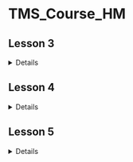 # TMS_Course_HM

<h2>Lesson 3</h2>
<details>
1. Создать консольное приложение:<br>
   - Обмена значениями двух переменных (при возможности не создавать третью переменную).<br>
   - Реализовать сравнение двух введенных с клавиатуры чисел. После сравнения, программа не должна закрываться,<br>
   а должна ожидать ввод следующих цифр для сравнения<br>
  - Реализовать алгоритм, который определяет является ли введенное целочисленное число полиндромом 
  (читается одинаково слева направо и справа налево, для преобразования к типу int использовать Convert.ToInt32())<br>
</details>

<h2>Lesson 4</h2>
<details>
1. Создать консольное приложение: <br>
    - Приложение должно создавать массив целых чисел, размер которого должен задавать пользователь с клавиатуры. <br>
    - Массив необходимо заполнить произвольными целыми числами (для генерации чисел нужно использовать <br>
    Random rand = new Random(); int value = rand.Next(-100, 100);).<br>
    Сгенерированный массив необходимо вывести на экран<br>
    - С помощью математических операций, условий и циклов на консоль необходимо вывести наибольшее значение в массиве, наименьшее значение в массиве,<br> 
    общую сумму всех элементов, среднее арифметическое всех элементов. Вычисленные значения необходимо вывести на экран<br>
   - Программа должна ожидать нажатия клавиши клавиатуры для завершения работы программы.<br>
   * Выполнить сортировку элементов массива по убыванию и вывести результат на экран, ,без использования методов класса Array.<br>
2. * Тоже самое только массив должен быть двумерный - матрица.<br>
3. Создать программу-переводчик, которая знает 10 английских слов. Пользователь должен ввести слово на английском, программа выводит перевод на русском.<br> 
В случае если слова нет, то нужно вывести на консоль сообщение "Слово не было найдено".<br>
Для решения задачи можно использовать класс Dictionary<string, string> и методы этого класса, такие как ContainsKey().... 
</details>

<h2>Lesson 5</h2>
   <details>
   5. Написать валютный калькулятор:<br>
 5.1 Программа должна обладать следующим функционалом:<br>
   - Программа должна создавать CurrencyConverter с разными курсами валют(СurrencyConverter.AddExchangeRate()).<br>
Можно добавить до 10 разных курсов, придумать самим<br>
   - Отображать пользователю имеющиеся курсы - CurrencyConverter.ToString()<br>
   - Конвертировать валюты и отображать полученный результат - пользователь вводит название валюты, <br>
название валюты в которую необходимо выполнить конвертацию и значение, указывающие объем первой валюты<br>
 5.2 Программа должна содержать следующие сущности (каждая сущность в отдельном классе):<br>
    - Перечисление Currencies – можно добавить до 10 разных валют.<br>
</details>
